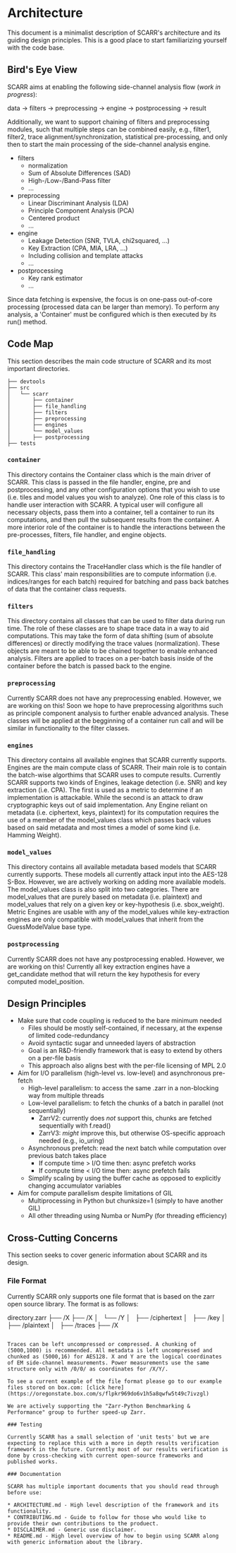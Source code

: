 # Architecture

This document is a minimalist description of SCARR's architecture and its guiding design principles. This is a good place to start familiarizing yourself with the code base.

## Bird's Eye View

SCARR aims at enabling the following side-channel analysis flow (*work in progress*):

data &rarr; filters &rarr; preprocessing &rarr; engine &rarr; postprocessing &rarr; result

Additionally, we want to support chaining of filters and preprocessing modules, such that multiple steps can be combined easily, e.g., filter1, filter2, trace alignment/synchronization, statistical pre-processing, and only then to start the main processing of the side-channel analysis engine.

* filters
   * normalization
   * Sum of Absolute Differences (SAD)
   * High-/Low-/Band-Pass filter
   * ...
* preprocessing
   * Linear Discriminant Analysis (LDA)
   * Principle Component Analysis (PCA)
   * Centered product
   * ...
* engine
   * Leakage Detection (SNR, TVLA, chi2squared, ...)
   * Key Extraction (CPA, MIA, LRA, ...)
   * Including collision and template attacks
   * ...
* postprocessing
   * Key rank estimator
   * ...
 
Since data fetching is expensive, the focus is on one-pass out-of-core processing (processed data can be larger than memory). To perform any analysis, a 'Container' must be configured which is then executed by its run() method.

## Code Map

This section describes the main code structure of SCARR and its most important directories.

```
├── devtools
├── src
│   └── scarr
│       ├── container
│       ├── file_handling
│       ├── filters
│       ├── preprocessing
│       ├── engines
│       └── model_values
│       ├── postprocessing
├── tests
```

### `container`

This directory contains the Container class which is the main driver of SCARR. This class is passed in the file handler, engine, pre and postprocessing, and any other configuration options that you wish to use (i.e. tiles and model values you wish to analyze). One role of this class is to handle user interaction with SCARR. A typical user will configure all necessary objects, pass them into a container, tell a container to run its computations, and then pull the subsequent results from the container. A more interior role of the container is to handle the interactions between the pre-processes, filters, file handler, and engine objects. 

### `file_handling`

This directory contains the TraceHandler class which is the file handler of SCARR. This class' main responsibilities are to compute information (i.e. indices/ranges for each batch) required for batching and pass back batches of data that the container class requests.

### `filters`

This directory contains all classes that can be used to filter data during run time. The role of these classes are to shape trace data in a way to aid computations. This may take the form of data shifting (sum of absolute differences) or directly modifying the trace values (normalization). These objects are meant to be able to be chained together to enable enhanced analysis. Filters are applied to traces on a per-batch basis inside of the container before the batch is passed back to the engine.

### `preprocessing`

Currently SCARR does not have any preprocessing enabled. However, we are working on this! Soon we hope to have preprocessing algorithms such as principle component analysis to further enable advanced analysis. These classes will be applied at the begginning of a container run call and will be similar in functionality to the filter classes.

### `engines`

This directory contains all available engines that SCARR currently supports. Engines are the main compute class of SCARR. Their main role is to contain the batch-wise algorthims that SCARR uses to compute results. Currently SCARR supports two kinds of Engines, leakage detection (i.e. SNR) and key extraction (i.e. CPA). The first is used as a metric to determine if an implementation is attackable. While the second is an attack to draw cryptographic keys out of said implementation. Any Engine reliant on metadata (i.e. ciphertext, keys, plaintext) for its computation requires the use of a member of the model_values class which passes back values based on said metadata and most times a model of some kind (i.e. Hamming Weight). 

### `model_values`

This directory contains all available metadata based models that SCARR currently supports. These models all currently attack input into the AES-128 S-Box. However, we are actively working on adding more available models. The model_values class is also split into two categories. There are model_values that are purely based on metadata (i.e. plaintext) and model_values that rely on a given key or key-hypothesis (i.e. sbox_weight). Metric Engines are usable with any of the model_values while key-extraction engines are only compatible with model_values that inherit from the GuessModelValue base type.

### `postprocessing`

Currently SCARR does not have any postprocessing enabled. However, we are working on this! Currently all key extraction engines have a get_candidate method that will return the key hypothesis for every computed model_position. 

## Design Principles

* Make sure that code coupling is reduced to the bare minimum needed
    * Files should be mostly self-contained, if necessary, at the expense of limited code-redundancy
    * Avoid syntactic sugar and unneeded layers of abstraction
    * Goal is an R&D-friendly framework that is easy to extend by others on a per-file basis
    * This approach also aligns best with the per-file licensing of MPL 2.0
* Aim for I/O parallelism (high-level vs. low-level) and asynchronous pre-fetch
    * High-level parallelism: to access the same .zarr in a non-blocking way from multiple threads
    * Low-level parallelism: to fetch the chunks of a batch in parallel (not sequentially)
        * ZarrV2: currently does *not* support this, chunks are fetched sequentially with f.read()
        * ZarrV3: *might* improve this, but otherwise OS-specific approach needed (e.g., io_uring)
    * Asynchronous prefetch: read the next batch while computation over previous batch takes place
        * If compute time > I/O time then: async prefetch works
        * If compute time < I/O time then: async prefetch fails
    * Simplify scaling by using the buffer cache as opposed to explicitly changing accumulator variables
* Aim for compute parallelism despite limitations of GIL
    * Multiprocessing in Python but chunksize=1 (simply to have another GIL)
    * All other threading using Numba or NumPy (for threading efficiency)

## Cross-Cutting Concerns

This section seeks to cover generic information about SCARR and its design.

### File Format

Currently SCARR only supports one file format that is based on the zarr open source library. The format is as follows:

directory.zarr
├── /X
├── /X
│   └── /Y
│       ├── /ciphertext
│       ├── /key
│       ├── /plaintext
│       ├── /traces
├── /X
```

Traces can be left uncompressed or compressed. A chunking of (5000,1000) is recommended. All metadata is left uncompressed and chunked as (5000,16) for AES128. X and Y are the logical coordinates of EM side-channel measurements. Power measurements use the same structure only with /0/0/ as coordinates for /X/Y/.

To see a current example of the file format please go to our example files stored on box.com: [click here](https://oregonstate.box.com/s/flpkr969do6v1h5a8qwfw5t49c7ivzgl)

We are actively supporting the "Zarr-Python Benchmarking & Performance" group to further speed-up Zarr.

### Testing

Currently SCARR has a small selection of 'unit tests' but we are expecting to replace this with a more in depth results verification framework in the future. Currently most of our results verification is done by cross-checking with current open-source frameworks and published works.

### Documentation

SCARR has multiple important documents that you should read through before use:

* ARCHITECTURE.md - High level description of the framework and its functionality.
* CONTRIBUTING.md - Guide to follow for those who would like to provide their own contributions to the produect.
* DISCLAIMER.md - Generic use disclaimer.
* README.md - High level overview of how to begin using SCARR along with generic information about the library. 